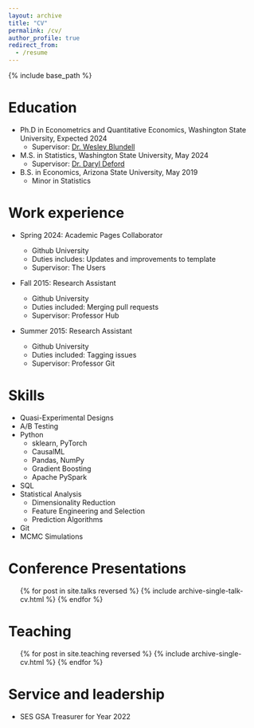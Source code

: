 ```yaml
---
layout: archive
title: "CV"
permalink: /cv/
author_profile: true
redirect_from:
  - /resume
---
```


{% include base_path %}

Education
======
* Ph.D in Econometrics and Quantitative Economics, Washington State University, Expected 2024
  * Supervisor: [Dr. Wesley Blundell](https://www.wesleyblundell.com/)
* M.S. in Statistics, Washington State University, May 2024
  * Supervisor: [Dr. Daryl Deford](https://www.math.wsu.edu/faculty/ddeford/)
* B.S. in Economics, Arizona State University, May 2019
  * Minor in Statistics

Work experience
======
* Spring 2024: Academic Pages Collaborator
  * Github University
  * Duties includes: Updates and improvements to template
  * Supervisor: The Users

* Fall 2015: Research Assistant
  * Github University
  * Duties included: Merging pull requests
  * Supervisor: Professor Hub

* Summer 2015: Research Assistant
  * Github University
  * Duties included: Tagging issues
  * Supervisor: Professor Git
  
Skills
======
* Quasi-Experimental Designs
* A/B Testing
* Python
  * sklearn, PyTorch
  * CausalML
  * Pandas, NumPy
  * Gradient Boosting
  * Apache PySpark
* SQL
* Statistical Analysis
  * Dimensionality Reduction
  * Feature Engineering and Selection
  * Prediction Algorithms
* Git
* MCMC Simulations


  
Conference Presentations
======
  <ul>{% for post in site.talks reversed %}
    {% include archive-single-talk-cv.html  %}
  {% endfor %}</ul>
  
Teaching
======
  <ul>{% for post in site.teaching reversed %}
    {% include archive-single-cv.html %}
  {% endfor %}</ul>
  
Service and leadership
======
* SES GSA Treasurer for Year 2022
